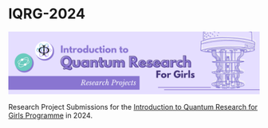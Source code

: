 # IQRG-2024

![IQRG Banner for Research Projects](IQRG_Banner_Research_Projects.png)

Research Project Submissions for the [Introduction to Quantum Research for Girls Programme](https://beyondresearch.physicsbeyond.com/iqrg-2/) in 2024. 
